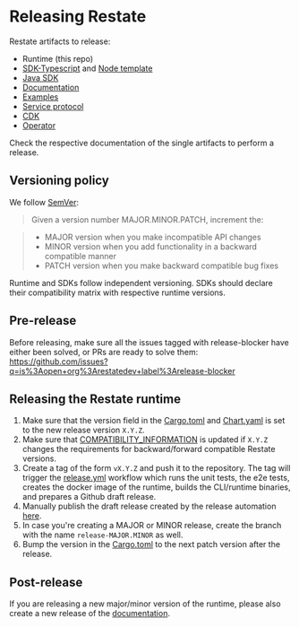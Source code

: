 # Releasing Restate

Restate artifacts to release:

* Runtime (this repo)
* [SDK-Typescript](https://github.com/restatedev/sdk-typescript/?tab=readme-ov-file#releasing-the-package) and [Node template](https://github.com/restatedev/node-template-generator)
* [Java SDK](https://github.com/restatedev/sdk-java/blob/main/development/release.md)
* [Documentation](https://github.com/restatedev/documentation/)
* [Examples](https://github.com/restatedev/examples)
* [Service protocol](https://github.com/restatedev/service-protocol)
* [CDK](https://github.com/restatedev/cdk)
* [Operator](https://github.com/restatedev/restate-operator)

Check the respective documentation of the single artifacts to perform a release.

## Versioning policy

We follow [SemVer](https://semver.org/):

> Given a version number MAJOR.MINOR.PATCH, increment the:

> * MAJOR version when you make incompatible API changes
> * MINOR version when you add functionality in a backward compatible manner
> * PATCH version when you make backward compatible bug fixes

Runtime and SDKs follow independent versioning. SDKs should declare their compatibility matrix with respective runtime versions.

## Pre-release

Before releasing, make sure all the issues tagged with release-blocker have either been solved, or PRs are ready to solve them:
https://github.com/issues?q=is%3Aopen+org%3Arestatedev+label%3Arelease-blocker

## Releasing the Restate runtime

1. Make sure that the version field in the [Cargo.toml](/Cargo.toml) and [Chart.yaml](/charts/restate-helm/Chart.yaml) is set to the new release version `X.Y.Z`.
1. Make sure that [COMPATIBILITY_INFORMATION](/crates/node/src/cluster_marker.rs) is updated if `X.Y.Z` changes the requirements for backward/forward compatible Restate versions.
1. Create a tag of the form `vX.Y.Z` and push it to the repository. The tag will trigger the [release.yml](/.github/workflows/release.yml) workflow which runs the unit tests, the e2e tests, creates the docker image of the runtime, builds the CLI/runtime binaries, and prepares a Github draft release.
1. Manually publish the draft release created by the release automation [here](https://github.com/restatedev/restate/releases).
1. In case you're creating a MAJOR or MINOR release, create the branch with the name `release-MAJOR.MINOR` as well.
1. Bump the version in the [Cargo.toml](/Cargo.toml) to the next patch version after the release.

## Post-release

If you are releasing a new major/minor version of the runtime, please also create a new release of the [documentation](https://github.com/restatedev/restate).
